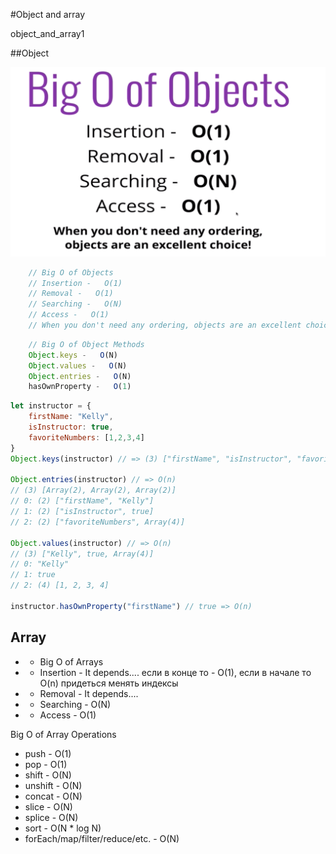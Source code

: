 #Object and array

object_and_array1


##Object

![Alt text](./images/object_and_array1.png?raw=true "Title")


```javascript
    // Big O of Objects
    // Insertion -   O(1)
    // Removal -   O(1)
    // Searching -   O(N)
    // Access -   O(1)
    // When you don't need any ordering, objects are an excellent choice!
```

```javascript
    // Big O of Object Methods
    Object.keys -   O(N)
    Object.values -   O(N)
    Object.entries -   O(N)
    hasOwnProperty -   O(1)
```

```javascript
let instructor = {
    firstName: "Kelly",
    isInstructor: true,
    favoriteNumbers: [1,2,3,4]
}
Object.keys(instructor) // => (3) ["firstName", "isInstructor", "favoriteNumbers"]  => O(n)

Object.entries(instructor) // => O(n)
// (3) [Array(2), Array(2), Array(2)]
// 0: (2) ["firstName", "Kelly"]
// 1: (2) ["isInstructor", true]
// 2: (2) ["favoriteNumbers", Array(4)]

Object.values(instructor) // => O(n)
// (3) ["Kelly", true, Array(4)]
// 0: "Kelly"
// 1: true
// 2: (4) [1, 2, 3, 4]

instructor.hasOwnProperty("firstName") // true => O(n)
```

## Array
* - Big O of Arrays
* - Insertion -   It depends.... если в конце то - O(1), если в начале то O(n) придеться менять индексы
* - Removal -   It depends....
* - Searching -   O(N)
* - Access -   O(1)


Big O of Array Operations
* push -   O(1)
* pop -   O(1)
* shift -   O(N)
* unshift -   O(N)
* concat -   O(N)
* slice -   O(N)
* splice -   O(N)
* sort -   O(N * log N)
* forEach/map/filter/reduce/etc. -   O(N)